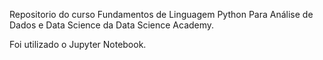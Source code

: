 Repositorio do curso Fundamentos de Linguagem Python Para Análise de Dados e Data Science da Data Science Academy.

Foi utilizado o Jupyter Notebook.
